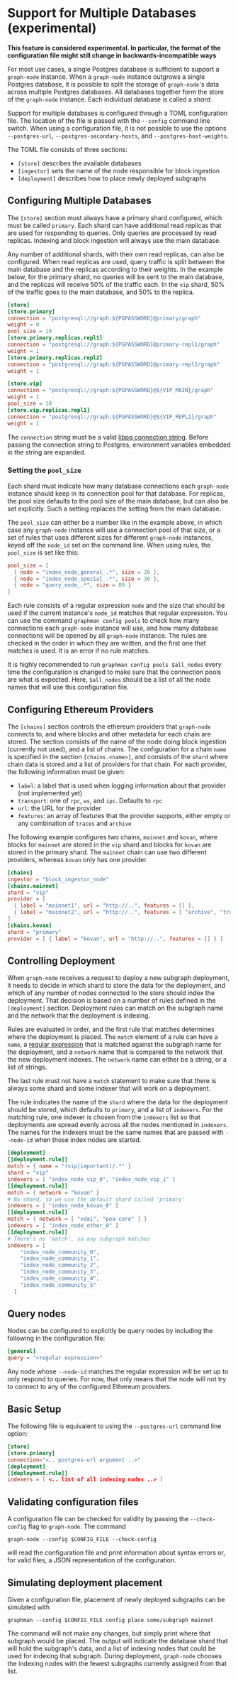 # Support for Multiple Databases (experimental)

**This feature is considered experimental. In particular, the format of the configuration file might still change in backwards-incompatible ways**

For most use cases, a single Postgres database is sufficient to support a
`graph-node` instance. When a `graph-node` instance outgrows a single
Postgres database, it is possible to split the storage of `graph-node`'s
data across multiple Postgres databases. All databases together form the
store of the `graph-node` instance. Each individual database is called a
_shard_.

Support for multiple databases is configured through a TOML configuration
file. The location of the file is passed with the `--config` command line
switch. When using a configuration file, it is not possible to use the
options `--postgres-url`, `--postgres-secondary-hosts`, and
`--postgres-host-weights`.

The TOML file consists of three sections:
* `[store]` describes the available databases
* `[ingestor]` sets the name of the node responsible for block ingestion
* `[deployment]` describes how to place newly deployed subgraphs

## Configuring Multiple Databases

The `[store]` section must always have a primary shard configured, which
must be called `primary`. Each shard can have additional read replicas that
are used for responding to queries. Only queries are processed by read
replicas. Indexing and block ingestion will always use the main database.

Any number of additional shards, with their own read replicas, can also be
configured. When read replicas are used, query traffic is split between the
main database and the replicas according to their weights. In the example
below, for the primary shard, no queries will be sent to the main database,
and the replicas will receive 50% of the traffic each. In the `vip` shard,
50% of the traffic goes to the main database, and 50% to the replica.

```toml
[store]
[store.primary]
connection = "postgresql://graph:${PGPASSWORD}@primary/graph"
weight = 0
pool_size = 10
[store.primary.replicas.repl1]
connection = "postgresql://graph:${PGPASSWORD}@primary-repl1/graph"
weight = 1
[store.primary.replicas.repl2]
connection = "postgresql://graph:${PGPASSWORD}@primary-repl2/graph"
weight = 1

[store.vip]
connection = "postgresql://graph:${PGPASSWORD}@${VIP_MAIN}/graph"
weight = 1
pool_size = 10
[store.vip.replicas.repl1]
connection = "postgresql://graph:${PGPASSWORD}@${VIP_REPL1}/graph"
weight = 1
```

The `connection` string must be a valid [libpq connection
string](https://www.postgresql.org/docs/current/libpq-connect.html#LIBPQ-CONNSTRING). Before
passing the connection string to Postgres, environment variables embedded
in the string are expanded.

### Setting the `pool_size`

Each shard must indicate how many database connections each `graph-node`
instance should keep in its connection pool for that database. For
replicas, the pool size defaults to the pool size of the main database, but
can also be set explicitly. Such a setting replaces the setting from the
main database.

The `pool_size` can either be a number like in the example above, in which
case any `graph-node` instance will use a connection pool of that size, or a set
of rules that uses different sizes for different `graph-node` instances,
keyed off the `node_id` set on the command line. When using rules, the
`pool_size` is set like this:

```toml
pool_size = [
  { node = "index_node_general_.*", size = 20 },
  { node = "index_node_special_.*", size = 30 },
  { node = "query_node_.*", size = 80 }
]
```

Each rule consists of a regular expression `node` and the size that should
be used if the current instance's `node_id` matches that regular
expression. You can use the command `graphman config pools` to check how
many connections each `graph-node` instance will use, and how many database
connections will be opened by all `graph-node` instance. The rules are
checked in the order in which they are written, and the first one that
matches is used. It is an error if no rule matches.

It is highly recommended to run `graphman config pools $all_nodes` every
time the configuration is changed to make sure that the connection pools
are what is expected. Here, `$all_nodes` should be a list of all the node
names that will use this configuration file.

## Configuring Ethereum Providers

The `[chains]` section controls the ethereum providers that `graph-node`
connects to, and where blocks and other metadata for each chain are
stored. The section consists of the name of the node doing block ingestion
(currently not used), and a list of chains. The configuration for a chain
`name` is specified in the section `[chains.<name>]`, and consists of the
`shard` where chain data is stored and a list of providers for that
chain. For each provider, the following information must be given:

* `label`: a label that is used when logging information about that
  provider (not implemented yet)
* `transport`: one of `rpc`, `ws`, and `ipc`. Defaults to `rpc`
* `url`: the URL for the provider
* `features`: an array of features that the provider supports, either empty
  or any combination of `traces` and `archive`

The following example configures two chains, `mainnet` and `kovan`, where
blocks for `mainnet` are stored in the `vip` shard and blocks for `kovan`
are stored in the primary shard. The `mainnet` chain can use two different
providers, whereas `kovan` only has one provider.

```toml
[chains]
ingestor = "block_ingestor_node"
[chains.mainnet]
shard = "vip"
provider = [
  { label = "mainnet1", url = "http://..", features = [] },
  { label = "mainnet2", url = "http://..", features = [ "archive", "traces" ] }
]
[chains.kovan]
shard = "primary"
provider = [ { label = "kovan", url = "http://..", features = [] } ]
```

## Controlling Deployment

When `graph-node` receives a request to deploy a new subgraph deployment,
it needs to decide in which shard to store the data for the deployment, and
which of any number of nodes connected to the store should index the
deployment. That decision is based on a number of rules defined in the
`[deployment]` section. Deployment rules can match on the subgraph name and
the network that the deployment is indexing.

Rules are evaluated in order, and the first rule that matches determines
where the deployment is placed. The `match` element of a rule can have a
`name`, a [regular expression](https://docs.rs/regex/1.4.2/regex/#syntax)
that is matched against the subgraph name for the deployment, and a
`network` name that is compared to the network that the new deployment
indexes. The `network` name can either be a string, or a list of strings.

The last rule must not have a `match` statement to make sure that there is
always some shard and some indexer that will work on a deployment.

The rule indicates the name of the `shard` where the data for the
deployment should be stored, which defaults to `primary`, and a list of
`indexers`. For the matching rule, one indexer is chosen from the
`indexers` list so that deployments are spread evenly across all the nodes
mentioned in `indexers`. The names for the indexers must be the same names
that are passed with `--node-id` when those index nodes are started.

```toml
[deployment]
[[deployment.rule]]
match = { name = "(vip|important)/.*" }
shard = "vip"
indexers = [ "index_node_vip_0", "index_node_vip_1" ]
[[deployment.rule]]
match = { network = "kovan" }
# No shard, so we use the default shard called 'primary'
indexers = [ "index_node_kovan_0" ]
[[deployment.rule]]
match = { network = [ "xdai", "poa-core" ] }
indexers = [ "index_node_other_0" ]
[[deployment.rule]]
# There's no 'match', so any subgraph matches
indexers = [
    "index_node_community_0",
    "index_node_community_1",
    "index_node_community_2",
    "index_node_community_3",
    "index_node_community_4",
    "index_node_community_5"
  ]

```

## Query nodes

Nodes can be configured to explicitly be query nodes by including the
following in the configuration file:
```toml
[general]
query = "<regular expression>"
```

Any node whose `--node-id` matches the regular expression will be set up to
only respond to queries. For now, that only means that the node will not
try to connect to any of the configured Ethereum providers.

## Basic Setup

The following file is equivalent to using the `--postgres-url` command line
option:
```toml
[store]
[store.primary]
connection="<.. postgres-url argument ..>"
[deployment]
[[deployment.rule]]
indexers = [ <.. list of all indexing nodes ..> ]
```

## Validating configuration files

A configuration file can be checked for validity by passing the `--check-config`
flag to `graph-node`. The command
```shell
graph-node --config $CONFIG_FILE --check-config
```
will read the configuration file and print information about syntax errors or, for
valid files, a JSON representation of the configuration.

## Simulating deployment placement

Given a configuration file, placement of newly deployed subgraphs can be
simulated with
```shell
graphman --config $CONFIG_FILE config place some/subgraph mainnet
```
The command will not make any changes, but simply print where that subgraph
would be placed. The output will indicate the database shard that will hold
the subgraph's data, and a list of indexing nodes that could be used for
indexing that subgraph. During deployment, `graph-node` chooses the indexing
nodes with the fewest subgraphs currently assigned from that list.

